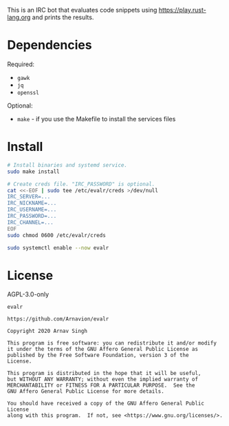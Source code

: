 This is an IRC bot that evaluates code snippets using <https://play.rust-lang.org> and prints the results.


# Dependencies

Required:

- `gawk`
- `jq`
- `openssl`

Optional:

- `make` - if you use the Makefile to install the services files


# Install

```sh
# Install binaries and systemd service.
sudo make install

# Create creds file. "IRC_PASSWORD" is optional.
cat <<-EOF | sudo tee /etc/evalr/creds >/dev/null
IRC_SERVER=...
IRC_NICKNAME=...
IRC_USERNAME=...
IRC_PASSWORD=...
IRC_CHANNEL=...
EOF
sudo chmod 0600 /etc/evalr/creds

sudo systemctl enable --now evalr
```


# License

AGPL-3.0-only

```
evalr

https://github.com/Arnavion/evalr

Copyright 2020 Arnav Singh

This program is free software: you can redistribute it and/or modify
it under the terms of the GNU Affero General Public License as
published by the Free Software Foundation, version 3 of the
License.

This program is distributed in the hope that it will be useful,
but WITHOUT ANY WARRANTY; without even the implied warranty of
MERCHANTABILITY or FITNESS FOR A PARTICULAR PURPOSE.  See the
GNU Affero General Public License for more details.

You should have received a copy of the GNU Affero General Public License
along with this program.  If not, see <https://www.gnu.org/licenses/>.
```
